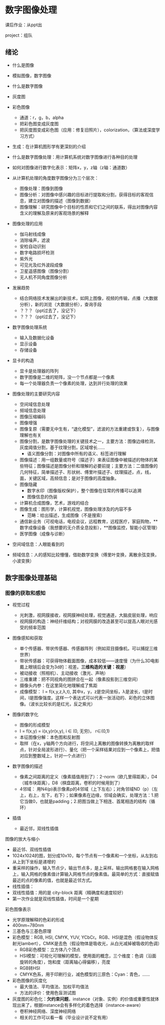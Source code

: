 # 数字图像处理

课后作业：从ppt出

project：组队

## 绪论

- 什么是图像
- 模拟图像，数字图像
- 什么是数字图像
- 灰度图
- 彩色图像
  - 通道：r，g，b，alpha
  - 把彩色图变成灰度图
  - 把灰度图变成彩色图（应用：修复旧照片），colorization，（算法或深度学习方式）
- 生成：在计算机图形学有更深刻的介绍
- 什么是数字图像处理：用计算机系统对数字图像进行各种目的处理
- 如何对图像进行数字化表示：矩阵x，y，z轴（z轴：通道数）
- 从计算机处理的角度数字图像分为三个层次：
  - 图像处理：图像到图像
  - 图像分析：对图像中感兴趣的目标进行提取和分割，获得目标的客观信息，建立对图像的描述（图像到数据）
  - 图像理解：研究图像中个目标的性质和它们之间的联系，得出对图像内容含义的理解及原来的客观场景的解释
- 图像处理的应用
  - 伽马射线成像
  - 消除噪声，滤波
  - 安检自动识别
  - 数字电路损坏检测
  - 紫外光
  - 可见光及红外波段成像
  - 卫星遥感图像（图像分割）
  - 无人机不同角度图像分析

- 发展趋势
  - 结合网络技术发展出的新技术，如网上图像，视频的传输，点播（大数据分析），新的浏览（大数据分析），查询手段
  - ？？？（ppt过去了，没记下）
  - ？？？（ppt过去了，没记下）
- 数字图像处理系统
  - 输入及数据化设备
  - 显示设备
  - 存储设备
- 显卡的构造
  - 显卡是处理器的阵列
  - 数字图像是二维的矩阵，没一个节点都是一个像素
  - 每一个处理器负责一个像素的处理，达到并行处理的效果
- 图像处理的主要研究内容
  - 空间域信息处理
  - 频域信息处理
  - 图像压缩编码
  - 图像增强
  - 图像复原（需要无中生有，“退化模型”，滤波的方法重建或恢复），与图像理解也有关
  - 图像分割，是数字图像处理的关键技术之一，主要方法：图像边缘检测，灰度阈值分割，基于纹理分割，区域增长......
    - 语义图像分割：对图像中所有的语义、标签进行理解
  - 图像描述：用一组数量或符号（描述子）来表征图像中被描述的物体的某些特征；图像描述是图像分析和理解的必要前提；主要方法：二值图像的几何特征，简单描述子、形状树、傅里叶描述子、纹理描述，点，线，面，关键区域，高频信息；是对于图像的高度抽象。
  - 图像隐藏
    - 数字水印（图像版权保护），整个图像在往常的传播可以追溯
    - 图像信息的伪装
  - 计算机合成图像，艺术，游戏的结合
  - 图像生成：图形学，计算机视觉，图像处理涉及的内容不多
    - 范畴：给出描述，生成图像（不是搜索）
  - 通信新业务（可视电话，电视会议，远程教育，远程医疗，家庭购物，**数字成像设备（我想要的无介质全息投影），**图像监控，智能小区管理）
  - 医学图像（成像与诊断）
- 空间域信息：人眼能看到的
- 频域信息：人的感知比较懵懂，借助数学变换（傅里叶变换，离散余弦变换，小波变换）

## 数字图像处理基础

### 图像的获取和感知

- 视觉过程
  - 光刺激，视网膜接收，视网膜神经处理，视觉通道，大脑皮层处理，响应
  - 视网膜的构造：神经纤维结构；对视网膜的改造甚至可以提高人眼对光感受的频率范围
- 图像感知和获取
  - 单个传感器、带状传感器、传感器阵列（例如双目摄像机，可以捕捉三维世界）
  - 带状传感器：可获得物体截面图像，成本较低——速度慢（为什么3D电影戴上眼镜后会变为3d的：视差。**三维构造的关键：视差**）
  - 被动接收（照相机）、主动接收（激光、声呐）
  - 三维重建：把不同视角的图拼合在一起（像素投影到三维空间）
  - 摄像头内参：在这里简化地理解成了焦距
  - 成像模型： I = f(x,y,z,λ,t), 其中x，y，z是空间坐标，λ是波长，t是时间，I是图像强度。这样一个表达式可以代表一张活动的、彩色的立体图像。（波长比较长的是红光，反之紫光）

- 图像的数字化
  - 图像的形成模型
  - I = f(x,y) = i(x,y)r(x,y), i ∈ (0, 无穷)， r∈(0,1)
  - 本征图像分解：本色图和反射图
  - 取样（在x，y轴两个方向进行，将空间上离散的图像转换为离散的取样点，针对全局波形进行）、量化（把一个采样结果对应到一个像素上，把值对应到整数域上，针对一个点进行）
- 数字图像的描述
  - 像素之间距离的定义（像素插值用到了）：2-norm（欧几里得距离），D4（城市块距离），D8（棋盘距离，卷积的时候用到了）
  - 4邻域： 用N4(p)表示像素p的4邻域（上下左右）；对角邻域ND（p）（左上，右上，左下，右下）；如果像素在边缘，邻域会确实，处理方法：1.把它当做0，也就是padding；2.把图当做上下相连、首尾相连的结构（循环）
- 插值
  - 最近邻，双线性插值

图像的放大与缩小

- 最近邻、双线性插值
- 1024x1024的图，划分成10x10，每个节点有一个像素和一个坐标，从左到右从上到下坐标是递增的
- 重采样的操作，输入节点少，输出节点多，是上采样。输出网格套在输入网格上，输入网格的像素值计算输入网格节点的像素值。最简单的方式：直接赋值最近的点的像素的值，也就是最近邻方式。
- 线性插值：
- 双线性插值：用的是 city-block 距离（精确度和速度较好）
- 第一次作业就是双线性插值，时间是一个星期

彩色图像表示

- 光学原理解释的色彩的形成
- 400nm~780nm
- 三基色与三基色原理
- 彩色模型：RGB, HSI, CMYK, YUV, YCbCr。RGB、HSI是混色（假设物体反射光lambert），CMIK是去色（假设物体是吸收光，从白光减掉被吸收的色调）
  - RGB彩色模型：立方体八个顶点
  - HSI模型：可视化可理解的模型，使用面的概念，三个维度：色调（沿面旋转的角度），饱和度（距离轴心得偏移），亮度
  - RGB转HSI
  - CMYK色系，用于印刷行业，减色模型的三原色：Cyan：青色，......
- 彩色图像的灰度化
  - 最大值法、平均值法、加权平均值法
  - 方法的评价：使用色盲测试图
- 灰度图的彩色化：**欠约束问题**，instance（对象、实例）的价值或重要性就体现出来了，根据instance会有多样化的着色选择（instance-aware）
  - 卷积神经网络、深度神经网络
  - 相关的工作可以看一看（毕业设计说不定有用）

